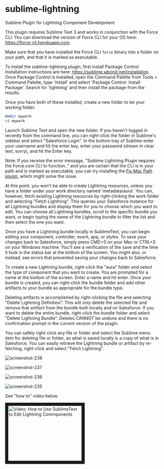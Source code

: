 sublime-lightning
============

Sublime Plugin for Lightning Component Development

This plugin requires Sublime Text 3 and works in conjunction with the Force CLI. You can download the version of Force CLI for your OS here: https://force-cli.herokuapp.com

Make sure that you have installed the Force CLI `force` binary into a folder on your path, and that it is marked as executable.

To install the sublime-lightning plugin, first install Package Control. Installation instructions are here: https://sublime.wbond.net/installation. Once Package Control is installed, open the Command Palette from Tools > Command Palette, type 'install' and select 'Package Control: Install Package'. Search for 'lightning' and then install the package from the results.

Once you have both of these installed, create a new folder to be your working folder.

```bash
mkdir mywork
cd mywork
```

Launch Sublime Text and open the new folder. If you haven't logged in recently from the command line, you can right-click the folder in Sublime's sidebar and select "Salesforce Login". In the bottom tray of Sublime enter your username and hit the enter key, enter your password (shown in clear text, sorry), and hit the Enter key.

Note: If you receive the error message, "Sublime Lightning Plugin requires the Force.com CLI to function.." and you are certain that the CLI is in your path and is marked as executable, you can try installing the [Fix Mac Path plugin](https://github.com/int3h/SublimeFixMacPath), which might solve the issue.

At this point, you won't be able to create Lightning resources, unless you have a folder under your work directory named 'metadata/aura'. You can, however, fetch existing Lightning resources by right-clicking the work folder and selecting "Fetch Lightning".  This queries your Salesforce instance for all Lightning bundles and display them for you to choose which you want to edit. You can choose all Lightning bundles, scroll to the specific bundle you want, or begin typing the name of the Lightning bundle to filter the list and then select the one you want.

Once you have a Lightning bundle locally in SublimeText, you can begin editing your component, controller, event, app, or styles. To save your changes back to Salesforce, simply press CMD+S on your Mac or CTRL+S on your Windows machine. You'll see a verification of the save and the time it took in the status bar at the bottom of the screen. You might also, or instead, see errors that prevented saving your changes back to Salesforce.

To create a new Lightning bundle, right-click the "aura" folder and select the type of component that you want to create. You are prompted for a name at the bottom of the screen. Enter a name and hit enter. Once your bundle is created, you can right-click the bundle folder and add other artifacts to your bundle as appropriate for the bundle type.

Deleting artifacts is accomplished by right-clicking the file and selecting "Delete Lightning Definition". This will only delete the selected file and remove that artifact from the bundle both locally and on Salesforce. If you want to delete the entire bundle, right-click the bundle folder and select "Delete Lightning Bundle". Deletes CANNOT be undone and there is no confirmation prompt in the current version of the plugin.  

You can safely right-click any file or folder and select the Sublime menu item for deleting file or folder, as what is saved locally is a copy of what is in Salesforce.  You can easily retrieve the Lightning bundle or artifact by re-fetching, right-click and select "Fetch Lightning".

![screenshot-238](https://cloud.githubusercontent.com/assets/116254/5482023/8458085a-860e-11e4-8a67-343174c8e0d1.png)

![screenshot-237](https://cloud.githubusercontent.com/assets/116254/5482024/8458819a-860e-11e4-9b8d-c57dd55ad5ad.png)

![screenshot-236](https://cloud.githubusercontent.com/assets/116254/5482022/8457bc10-860e-11e4-819f-97d51490b2be.png)

![screenshot-235](https://cloud.githubusercontent.com/assets/116254/5482025/845a1b0e-860e-11e4-867d-73aa1a587d9e.png)

See "how to" video below.

<a href="http://www.youtube.com/watch?feature=player_embedded&amp;v=A_sUTfeGKxw" 
    target="_blank"><img src="http://img.youtube.com/vi/A_sUTfeGKxw/0.jpg"
    alt="Video: How to Use SublimeText to Edit Lightning Commponents" 
    width="240" height="180" border="10" /></a>
